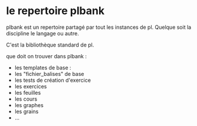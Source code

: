 # le repertoire plbank

 plbank est un repertoire partagé par tout les instances de pl. Quelque soit la discipline le langage ou autre.
 
 C'est la bibliothèque standard de pl.
 
 que doit on trouver dans plbank :
 * les templates de base :
* les "fichier_balises" de base
* les tests de création d'exercice
* les exercices
* les feuilles
* les cours
* les graphes
* les grains
* ...
